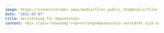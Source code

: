 ```yaml
---
image: https://sinnerschrader.news/media/filer_public_thumbnails/filer_public/46/1d/461d5b09-8100-442e-96dd-5bd2a50291d5/varfoldersdjk8pxf42x64d8fxslz8jcc8fc0000gnttmp1ythrl__480x288_q85_crop_subsampling-2_upscale.jpg
date: "2011-03-07"
title: Verstärkung für Haasenstein
content: <div class="newsbody"><p><strong>Haasenstein verstärkt sich mit Hennen und Wölfel von Grabarz &amp; Partner<br/></strong><br/>André Hennen und Jan Wölfel heuern bei der Hamburger Werbeagentur Haasenstein an. Das Duo kommt von Grabarz &amp; Partner, wo sie in den letzten drei Jahren als Kreativteam u.a. für IKEA, EDEKA und Veltins gearbeitet haben. Beide sind mehrfach national und international ausgezeichnet. Hennen und Wölfel werden als Team in der Kreation von Haasenstein u.a. für TUIfly.com verantwortlich sein, für das die Agentur die gesamte Kommunikation übernimmt.</p><p>“Das Motto ‘digital first, analog next’ ist sehr reizvoll. Eine von Anfang an integriert arbeitende Agentur mit zu gründen ist zudem extrem spannend”, so André Hennen. Der 29-Jährige war vor seiner Zeit bei Grabarz &amp; Partner für JvM/Alster tätig. Der Dipl. Grafik-Designer Wölfel (Jg. 1978) hat sechs Jahre bei Heye &amp; Partner in München gearbeitet, bevor er zu Grabarz &amp; Partner nach Hamburg kam.</p><p>Haasenstein bietet strategische Markenführung, kanalübergreifende Kampagnen und interaktive Kommunikation. Die Werbeagentur ist im Februar 2011 gestartet und jüngste Tochter der SinnerSchrader-Gruppe. An der Spitze der bislang acht Mitarbeiter stehen Matthias Wagener (bislang SinnerSchrader) und Timm Hanebeck, der von Jung von Matt kam.</p><p>“Wir freuen uns, mit André Hennen und Jan Wölfel zwei echte Hochkaräter für Haasenstein gewonnen zu haben. Sie stehen für das, was Haasenstein auszeichnet&#58; Kreation auf Top-Niveau, egal ob digital, klassisch oder beides”, so Timm Hanebeck, Kreativ-Chef von Haasenstein.</p><p><a class="news-backlink" href="/de/"><svg class="svg-ico svg-ico--arrow-left"><use xlink&#58;href="#arrow-down"></use></svg>Zurück zur Presse Übersicht</a></p></div>
---
```

